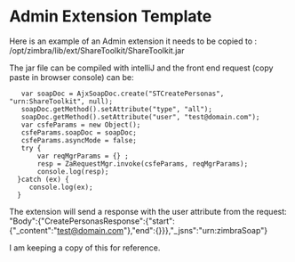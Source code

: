 # Admin Extension Template

Here is an example of an Admin extension it needs to be copied to : /opt/zimbra/lib/ext/ShareToolkit/ShareToolkit.jar

The jar file can be compiled with intelliJ and the front end request (copy paste in browser console) can be:


       var soapDoc = AjxSoapDoc.create("STCreatePersonas", "urn:ShareToolkit", null);
       soapDoc.getMethod().setAttribute("type", "all");
       soapDoc.getMethod().setAttribute("user", "test@domain.com");
       var csfeParams = new Object();
       csfeParams.soapDoc = soapDoc;
       csfeParams.asyncMode = false;
       try {
           var reqMgrParams = {} ;
           resp = ZaRequestMgr.invoke(csfeParams, reqMgrParams);
           console.log(resp);  
      }catch (ex) {
         console.log(ex);
      }


The extension will send a response with the user attribute from the request:
"Body":{"CreatePersonasResponse":{"start":{"_content":"test@domain.com"},"end":{}}},"_jsns":"urn:zimbraSoap"}

I am keeping a copy of this for reference.
